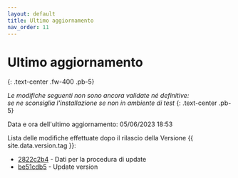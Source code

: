 ```yaml
---
layout: default
title: Ultimo aggiornamento
nav_order: 11
---
```


# Ultimo aggiornamento
{: .text-center .fw-400 .pb-5}

_Le modifiche seguenti non sono ancora validate né definitive:<br>se ne sconsiglia l'installazione se non in ambiente di test_
{: .text-center .pb-5}

Data e ora dell'ultimo aggiornamento: 05/06/2023 18:53

Lista delle modifiche effettuate dopo il rilascio della Versione {{ site.data.version.tag }}:

- [2822c2b4](http://github.com/iisgiua/giuaschool/commit/2822c2b4cf61ff2a9694bf4e907a84c8203dee67) - Dati per la procedura di update
- [be51cdb5](http://github.com/iisgiua/giuaschool/commit/be51cdb573c4c1920a6697732a7a237af7364c3d) - Update version

